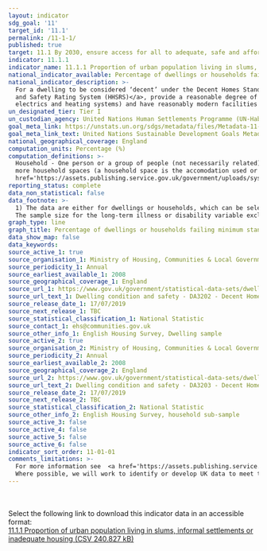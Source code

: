 ```yaml
---
layout: indicator
sdg_goal: '11'
target_id: '11.1'
permalink: /11-1-1/
published: true
target: 11.1 By 2030, ensure access for all to adequate, safe and affordable housing and basic services and upgrade slums
indicator: 11.1.1
indicator_name: 11.1.1 Proportion of urban population living in slums, informal settlements or inadequate housing
national_indicator_available: Percentage of dwellings or households failing the decent homes standard
national_indicator_description: >-
  For a dwelling to be considered ‘decent’ under the Decent Homes Standard it must - meet the statutory minimum standard for housing as set out in the <a href='https://assets.publishing.service.gov.uk/government/uploads/system/uploads/attachment_data/file/9425/150940.pdf'>Housing Health
  and Safety Rating System (HHSRS)</a>, provide a reasonable degree of thermal comfort (related to insulation and heating efficiency), be in a reasonable state of repair (related to the age and condition of a range of building components including walls, roofs, windows, doors, chimneys,
  electrics and heating systems) and have reasonably modern facilities and services (related to the age, size and layout/location of the kitchen, bathroom and WC and any common areas for blocks of flats, and to noise insulation).
un_designated_tier: Tier I
un_custodian_agency: United Nations Human Settlements Programme (UN-Habitat)
goal_meta_link: https://unstats.un.org/sdgs/metadata/files/Metadata-11-01-01.pdf
goal_meta_link_text: United Nations Sustainable Development Goals Metadata (PDF 93.1 KB)
national_geographical_coverage: England
computation_units: Percentage (%)
computation_definitions: >-
  Household - One person or a group of people (not necessarily related) who have the accomodation as their only or main residence, and (for a group) share cooking facilities and share a living room or sitting room or dining area. Dwelling - A unit of accommodation which may comprise one or
  more household spaces (a household space is the accomodation used or available for use by an individual household). A dwelling can be classified as shared or unshared. For the full definitions of Dwellings and Households please see the <a
  href='https://assets.publishing.service.gov.uk/government/uploads/system/uploads/attachment_data/file/774820/2017-18_EHS_Headline_Report.pdf'>English Housing Survey headline report</a>.
reporting_status: complete
data_non_statistical: false
data_footnote: >-
  1) The data are either for dwellings or households, which can be selected under units. The differences between dwellings and households can be seen under 'Definitions'. 2) The sample size for workless households variable excludes cases where no-one in the households is working age. 3)
  The sample size for the long-term illness or disability variable excludes unknown cases.
graph_type: line
graph_title: Percentage of dwellings or households failing minimum standard decent homes criteria
data_show_map: false
data_keywords:  
source_active_1: true
source_organisation_1: Ministry of Housing, Communities & Local Government
source_periodicity_1: Annual
source_earliest_available_1: 2008
source_geographical_coverage_1: England
source_url_1: https://www.gov.uk/government/statistical-data-sets/dwelling-condition-and-safety
source_url_text_1: Dwelling condition and safety - DA3202 - Decent Homes - areas
source_release_date_1: 17/07/2019
source_next_release_1: TBC
source_statistical_classification_1: National Statistic 
source_contact_1: ehs@communities.gov.uk
source_other_info_1: English Housing Survey, Dwelling sample
source_active_2: true
source_organisation_2: Ministry of Housing, Communities & Local Government
source_periodicity_2: Annual
source_earliest_available_2: 2008
source_geographical_coverage_2: England
source_url_2: https://www.gov.uk/government/statistical-data-sets/dwelling-condition-and-safety
source_url_text_2: Dwelling condition and safety - DA3203 - Decent Homes - Households
source_release_date_2: 17/07/2019
source_next_release_2: TBC
source_statistical_classification_2: National Statistic 
source_other_info_2: English Housing Survey, household sub-sample
source_active_3: false
source_active_4: false
source_active_5: false
source_active_6: false
indicator_sort_order: 11-01-01
comments_limitations: >-
  For more information see  <a href='https://assets.publishing.service.gov.uk/government/uploads/system/uploads/attachment_data/file/7812/138355.pdf'>A Decent Home -Definition and guidance for implementation</a> This indicator is being used as an approximation of the UN SDG Indicator.
  Where possible, we will work to identify or develop UK data to meet the global indicator specification. This indicator has been identified in collaboration with topic experts.
---
```

 <br><br>Select the following link to download this indicator data in an accessible format:<br>[11.1.1 Proportion of urban population living in slums, informal settlements or inadequate housing (CSV 240.827 kB)](https://sustainabledevelopment-uk.github.io/sdg-data/data/11-1-1.csv)